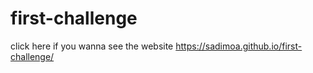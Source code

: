 # first-challenge

click here if you wanna see the website
https://sadimoa.github.io/first-challenge/
